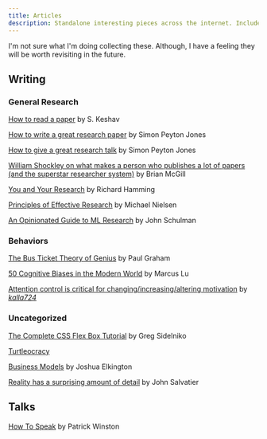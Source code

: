 ```yaml
---
title: Articles
description: Standalone interesting pieces across the internet. Includes talks.
---
```


I'm not sure what I'm doing collecting these. Although, I have a feeling they will be
worth revisiting in the future.

## Writing

### General Research

[How to read a paper](https://web.stanford.edu/class/ee384m/Handouts/HowtoReadPaper.pdf) by S. Keshav

[How to write a great research paper](https://www.microsoft.com/en-us/research/academic-program/write-great-research-paper/) by Simon Peyton Jones

[How to give a great research talk](https://www.microsoft.com/en-us/research/academic-program/give-great-research-talk/) by Simon Peyton Jones

[William Shockley on what makes a person who publishes a lot of papers \(and the superstar researcher system\)](https://dynamicecology.wordpress.com/2014/01/23/william-shockley-on-what-makes-a-person-write-a-lot-of-papers-and-the-superstar-researcher-system/) by Brian McGill

[You and Your Research](http://www.cs.virginia.edu/~robins/YouAndYourResearch.html) by Richard Hamming

[Principles of Effective Research](http://michaelnielsen.org/blog/principles-of-effective-research/) by Michael Nielsen

[An Opinionated Guide to ML Research](http://joschu.net/blog/opinionated-guide-ml-research.html) by John Schulman

### Behaviors

[The Bus Ticket Theory of Genius](http://paulgraham.com/genius.html) by Paul Graham

[50 Cognitive Biases in the Modern World](https://www.visualcapitalist.com/50-cognitive-biases-in-the-modern-world/) by Marcus Lu

[Attention control is critical for changing/increasing/altering motivation](https://www.lesswrong.com/posts/rD57ysqawarsbry6v/attention-control-is-critical-for-changing-increasing) by [_kalla724_](https://www.lesswrong.com/users/kalla724)

### Uncategorized

[The Complete CSS Flex Box Tutorial](https://medium.com/@js_tut/the-complete-css-flex-box-tutorial-d17971950bdc) by Greg Sidelniko

[Turtleocracy](https://www.notion.so/Turtleocracy-47a6df7692bf4e95a39504a73a50a295)

[Business Models](https://axial.substack.com/p/axial-business-models) by Joshua Elkington

[Reality has a surprising amount of detail](http://johnsalvatier.org/blog/2017/reality-has-a-surprising-amount-of-detail) by John Salvatier

## Talks

[How To Speak](https://www.youtube.com/watch?v=Unzc731iCUY&feature=share) by Patrick Winston
